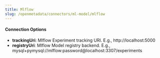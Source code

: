 ```yaml
---
title: Mlflow
slug: /openmetadata/connectors/ml-model/mlflow
---
```


<ConnectorIntro service="ml-model" connector="Mlflow"/>

<Requirements />

<MetadataIngestionService connector="Mlflow"/>

<h4>Connection Options</h4>

- **trackingUri**: Mlflow Experiment tracking URI. E.g., http://localhost:5000
- **registryUri**: Mlflow Model registry backend. E.g., mysql+pymysql://mlflow:password@localhost:3307/experiments

<MlModelIngestionConfig />

<IngestionScheduleAndDeploy />

<ConnectorOutro connector="Mlflow" />

